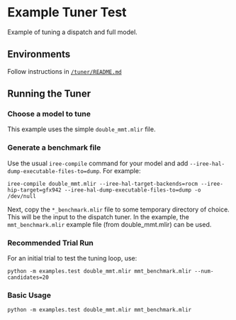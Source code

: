 # Example Tuner Test

Example of tuning a dispatch and full model.

## Environments
Follow instructions in [`/tuner/README.md`](../README.md)

## Running the Tuner

### Choose a model to tune
This example uses the simple `double_mmt.mlir` file.

### Generate a benchmark file
Use the usual `iree-compile` command for your model and add
`--iree-hal-dump-executable-files-to=dump`. For example:
```shell
iree-compile double_mmt.mlir --iree-hal-target-backends=rocm --iree-hip-target=gfx942 --iree-hal-dump-executable-files-to=dump -o /dev/null
```

Next, copy the `*_benchmark.mlir` file to some temporary directory of choice.
This will be the input to the dispatch tuner. In the example, the `mmt_benchmark.mlir` example file (from double_mmt.mlir) can be used.

### Recommended Trial Run
For an initial trial to test the tuning loop, use:
```shell
python -m examples.test double_mmt.mlir mmt_benchmark.mlir --num-candidates=20
```

### Basic Usage
```shell
python -m examples.test double_mmt.mlir mmt_benchmark.mlir
```
